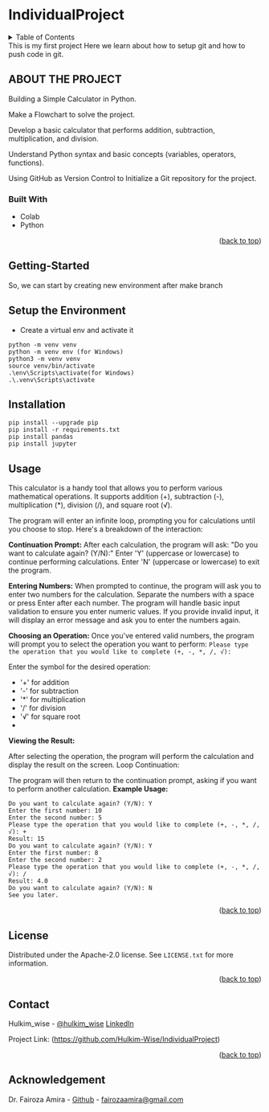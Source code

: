 # IndividualProject

<!-- TABLE OF CONTENTS -->
<details>
  <summary>Table of Contents</summary>
  <ol>
    <li>
      <a href="#about-the-project">About The Project</a>
      <ul>
        <li><a href="#built-with">Built With</a></li>
      </ul>
    </li>
    <li>
      <a href="#getting-started">Getting Started</a>
      <ul>
        <li><a href="#setup the environment">Setup The Environment</a></li>
        <li><a href="#installation">Installation</a></li>
      </ul>
    </li>
    <li><a href="#usage">Usage</a></li>
    <li><a href="#license">License</a></li>
    <li><a href="#contact">Contact</a></li>
    <li><a href="#acknowledgement">Acknowledgement</a></li>
  </ol>
</details>
This is my first project
Here we learn about how to setup git and how to push code in git. 

## ABOUT THE PROJECT

Building a Simple Calculator in Python.

Make a Flowchart to solve the project.

Develop a basic calculator that performs addition, subtraction, multiplication, and division.

Understand Python syntax and basic concepts (variables, operators, functions).

Using GitHub as Version Control to Initialize a Git repository for the project.

### Built With

* Colab
* Python

<p align="right">(<a href="#readme-top">back to top</a>)</p>


## Getting-Started
So, we can start by creating new environment after make branch

## Setup the Environment

* Create a virtual env and activate it
```
python -m venv venv
python -m venv env (for Windows)
python3 -m venv venv
source venv/bin/activate
.\env\Scripts\activate(for Windows)
.\.venv\Scripts\activate
```

## Installation 
```
pip install --upgrade pip
pip install -r requirements.txt
pip install pandas
pip install jupyter
```


<!-- USAGE -->
## Usage

This calculator is a handy tool that allows you to perform various mathematical operations. It supports addition (+), subtraction (-), multiplication (*), division (/), and square root (√).

The program will enter an infinite loop, prompting you for calculations until you choose to stop. Here's a breakdown of the interaction:

**Continuation Prompt:**
After each calculation, the program will ask: "Do you want to calculate again? (Y/N):"
Enter 'Y' (uppercase or lowercase) to continue performing calculations.
Enter 'N' (uppercase or lowercase) to exit the program.

**Entering Numbers:**
When prompted to continue, the program will ask you to enter two numbers for the calculation.
Separate the numbers with a space or press Enter after each number.
The program will handle basic input validation to ensure you enter numeric values. If you provide invalid input, it will display an error message and ask you to enter the numbers again.

**Choosing an Operation:**
Once you've entered valid numbers, the program will prompt you to select the operation you want to perform:
```Please type the operation that you would like to complete (+, -, *, /, √):```

Enter the symbol for the desired operation:
- '+' for addition
- '-' for subtraction
- '*' for multiplication
- '/' for division
- '√' for square root
- 
**Viewing the Result:**

After selecting the operation, the program will perform the calculation and display the result on the screen.
Loop Continuation:

The program will then return to the continuation prompt, asking if you want to perform another calculation.
**Example Usage:**

```
Do you want to calculate again? (Y/N): Y
Enter the first number: 10
Enter the second number: 5
Please type the operation that you would like to complete (+, -, *, /, √): +
Result: 15
Do you want to calculate again? (Y/N): Y
Enter the first number: 8
Enter the second number: 2
Please type the operation that you would like to complete (+, -, *, /, √): /
Result: 4.0
Do you want to calculate again? (Y/N): N
See you later.
```

<p align="right">(<a href="#readme-top">back to top</a>)</p>

<!-- LICENSE -->
## License

Distributed under the Apache-2.0 license. See `LICENSE.txt` for more information.

<p align="right">(<a href="#readme-top">back to top</a>)</p>

<!-- CONTACT -->
## Contact

Hulkim_wise - 
[@hulkim_wise](https://x.com/hulkim_wise) 
[LinkedIn](https://www.linkedin.com/in/hakim-latif-94a41a280/)

Project Link: (https://github.com/Hulkim-Wise/IndividualProject)

<p align="right">(<a href="#readme-top">back to top</a>)</p>

## Acknowledgement

Dr. Fairoza Amira - [Github](https://github.com/FairozaAmira) - fairozaamira@gmail.com

